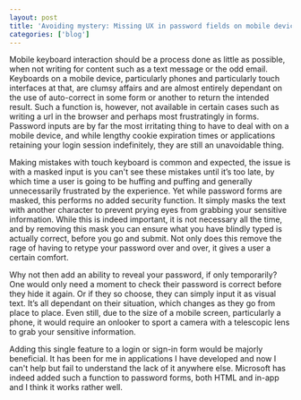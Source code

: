 ```yaml
---
layout: post
title: 'Avoiding mystery: Missing UX in password fields on mobile devices'
categories: ['blog']
---
```


Mobile keyboard interaction should be a process done as little as possible, when not writing for content such as a text message or the odd email. Keyboards on a mobile device, particularly phones and particularly touch interfaces at that, are clumsy affairs and are almost entirely dependant on the use of auto-correct in some form or another to return the intended result. Such a function is, however, not available in certain cases such as writing a url in the browser and perhaps most frustratingly in forms. Password inputs are by far the most irritating thing to have to deal with on a mobile device, and while lengthy cookie expiration times or applications retaining your login session indefinitely, they are still an unavoidable thing.
<!--more-->
Making mistakes with touch keyboard is common and expected, the issue is with a masked input is you can't see these mistakes until it’s too late, by which time a user is going to be huffing and puffing and generally unnecessarily frustrated by the experience. Yet while password forms are masked, this performs no added security function. It simply masks the text with another character to prevent prying eyes from grabbing your sensitive information. While this is indeed important, it is not necessary all the time, and by removing this mask you can ensure what you have blindly typed is actually correct, before you go and submit. Not only does this remove the rage of having to retype your password over and over, it gives a user a certain comfort.

Why not then add an ability to reveal your password, if only temporarily? One would only need a moment to check their password is correct before they hide it again. Or if they so choose, they can simply input it as visual text. It’s all dependant on their situation, which changes as they go from place to place. Even still, due to the size of a mobile screen, particularly a phone, it would require an onlooker to sport a camera with a telescopic lens to grab your sensitive information.

Adding this single feature to a login or sign-in form would be majorly beneficial. It has been for me in applications I have developed and now I can't help but fail to understand the lack of it anywhere else. Microsoft has indeed added such a function to password forms, both HTML and in-app and I think it works rather well.
